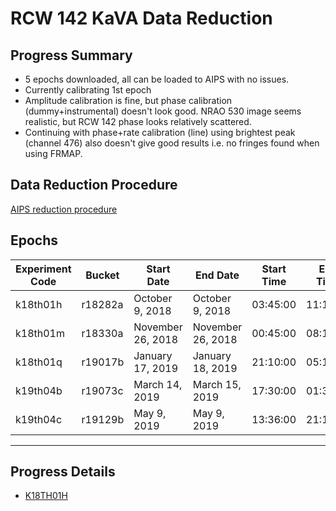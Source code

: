 # RCW 142 KaVA Data Reduction

## Progress Summary

* 5 epochs downloaded, all can be loaded to AIPS with no issues.
* Currently calibrating 1st epoch
* Amplitude calibration is fine, but phase calibration (dummy+instrumental) doesn't look good. NRAO 530 image seems realistic, but RCW 142 phase looks relatively scattered.
* Continuing with phase+rate calibration (line) using brightest peak (channel 476) also doesn't give good results i.e. no fringes found when using FRMAP.

## Data Reduction Procedure

[AIPS reduction procedure](reduction_procedure.md)

## Epochs

| Experiment Code | Bucket | Start Date | End Date | Start Time | End Time | Velocity (km/s) |
| --- | --- | --- | --- | --- | --- | --- |
| k18th01h | r18282a | October 9, 2018 | October 9, 2018 | 03:45:00 | 11:15:00 | 212.4570 |
| k18th01m | r18330a | November 26, 2018 | November 26, 2018 | 00:45:00 | 08:15:00 | 228.4740 |
| k18th01q | r19017b | January 17, 2019 | January 18, 2019 | 21:10:00 | 05:15:00 | 255.2704 |
| k19th04b | r19073c | March 14, 2019 | March 15, 2019 | 17:30:00 | 01:30:00 | 256.8041 |
| k19th04c | r19129b | May 9, 2019 | May 9, 2019 | 13:36:00 | 21:16:00 | 246.0630 |

---

## Progress Details

* [K18TH01H](k18th01h.md)
